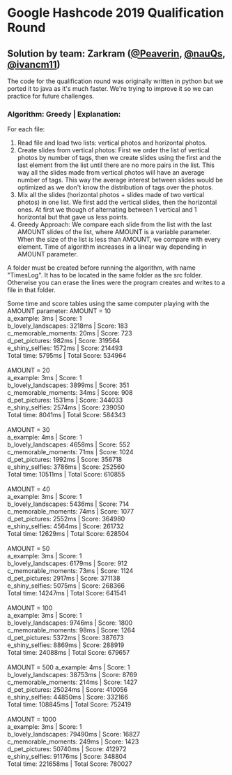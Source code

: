 # Google Hashcode 2019 Qualification Round
## Solution by team: Zarkram ([@Peaverin](https://github.com/Peaverin/), [@nauQs](https://github.com/nauQs), [@ivancm11](https://github.com/ivancm11))
The code for the qualification round was originally written in python but we ported it to java as it's much faster.
We're trying to improve it so we can practice for future challenges.
### Algorithm: Greedy | Explanation:
For each file:
1. Read file and load two lists: vertical photos and horizontal photos.
2. Create slides from vertical photos: First we order the list of vertical photos by number of tags, then we create slides using the first and the last element from the list until there are no more pairs in the list. This way all the slides made from vertical photos will have an average number of tags. This way the average interest between slides would be optimized as we don't know the distribution of tags over the photos.
3. Mix all the slides (horizontal photos + slides made of two vertical photos) in one list. We first add the vertical slides, then the horizontal ones. At first we though of alternating between 1 vertical and 1 horizontal but that gave us less points.
4. Greedy Approach: We compare each slide from the list with the last AMOUNT slides of the list, where AMOUNT is a variable parameter. When the size of the list is less than AMOUNT, we compare with every element.
Time of algorithm increases in a linear way depending in AMOUNT parameter.

A folder must be created before running the algorithm, with name "TimesLog". It has to be located in the same folder as the src folder. Otherwise you can erase the lines were the program creates and writes to a file in that folder.

Some time and score tables using the same computer playing with the AMOUNT parameter:
AMOUNT = 10<br/>
a_example: 3ms              | Score: 1<br/>
b_lovely_landscapes: 3218ms | Score: 183<br/>
c_memorable_moments: 20ms   | Score: 723<br/>
d_pet_pictures: 982ms       | Score: 319564<br/>
e_shiny_selfies: 1572ms     | Score: 214493<br/>
Total time: 5795ms          | Total Score: 534964<br/>
<br/>
AMOUNT = 20<br/>
a_example: 3ms              | Score: 1<br/>
b_lovely_landscapes: 3899ms | Score: 351<br/>
c_memorable_moments: 34ms   | Score: 908<br/>
d_pet_pictures: 1531ms      | Score: 344033<br/>
e_shiny_selfies: 2574ms     | Score: 239050<br/>
Total time: 8041ms          | Total Score: 584343<br/>
<br/>
AMOUNT = 30<br/>
a_example: 4ms              | Score: 1<br/>
b_lovely_landscapes: 4658ms | Score: 552<br/>
c_memorable_moments: 71ms   | Score: 1024<br/>
d_pet_pictures: 1992ms      | Score: 356718<br/>
e_shiny_selfies: 3786ms     | Score: 252560<br/>
Total time: 10511ms         | Total Score: 610855<br/>
<br/>
AMOUNT = 40<br/>
a_example: 3ms              | Score: 1<br/>
b_lovely_landscapes: 5436ms | Score: 714<br/>
c_memorable_moments: 74ms   | Score: 1077<br/>
d_pet_pictures: 2552ms      | Score: 364980<br/>
e_shiny_selfies: 4564ms     | Score: 261732<br/>
Total time: 12629ms         | Total Score: 628504<br/>
<br/>
AMOUNT = 50<br/>
a_example: 3ms              | Score: 1<br/>
b_lovely_landscapes: 6179ms | Score: 912<br/>
c_memorable_moments: 73ms   | Score: 1124<br/>
d_pet_pictures: 2917ms      | Score: 371138<br/>
e_shiny_selfies: 5075ms     | Score: 268366<br/>
Total time: 14247ms         | Total Score: 641541<br/>
<br/>
AMOUNT = 100<br/>
a_example: 3ms              | Score: 1<br/>
b_lovely_landscapes: 9746ms | Score: 1800<br/>
c_memorable_moments: 98ms   | Score: 1264<br/>
d_pet_pictures: 5372ms      | Score: 387673<br/>
e_shiny_selfies: 8869ms     | Score: 288919<br/>
Total time: 24088ms         | Total Score: 679657<br/>
<br/>
AMOUNT = 500
a_example: 4ms               | Score: 1<br/>
b_lovely_landscapes: 38753ms | Score: 8769<br/>
c_memorable_moments: 214ms   | Score: 1427<br/>
d_pet_pictures: 25024ms      | Score: 410056<br/>
e_shiny_selfies: 44850ms     | Score: 332166<br/>
Total time: 108845ms         | Total Score: 752419<br/>
<br/>
AMOUNT = 1000<br/>
a_example: 3ms               | Score: 1<br/>
b_lovely_landscapes: 79490ms | Score: 16827<br/>
c_memorable_moments: 249ms   | Score: 1423<br/>
d_pet_pictures: 50740ms      | Score: 412972<br/>
e_shiny_selfies: 91176ms     | Score: 348804<br/>
Total time: 221658ms         | Total Score: 780027<br/>

